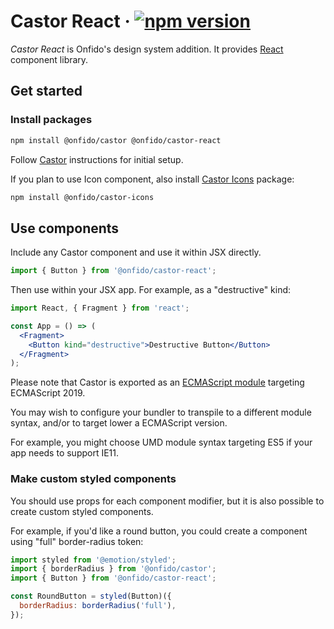 # Castor React &middot; [![npm version](https://img.shields.io/npm/v/@onfido/castor-react.svg?style=flat-square)](https://www.npmjs.com/package/@onfido/castor-react)

_Castor React_ is Onfido's design system addition. It provides [React](https://reactjs.org/) component library.

## Get started

### Install packages

```sh
npm install @onfido/castor @onfido/castor-react
```

Follow [Castor](https://github.com/onfido/castor) instructions for initial setup.

If you plan to use Icon component, also install [Castor Icons](https://github.com/onfido/castor-icons) package:

```sh
npm install @onfido/castor-icons
```

## Use components

Include any Castor component and use it within JSX directly.

```js
import { Button } from '@onfido/castor-react';
```

Then use within your JSX app. For example, as a "destructive" kind:

```jsx
import React, { Fragment } from 'react';

const App = () => (
  <Fragment>
    <Button kind="destructive">Destructive Button</Button>
  </Fragment>
);
```

Please note that Castor is exported as an [ECMAScript module](https://developer.mozilla.org/en-US/docs/Web/JavaScript/Guide/Modules) targeting ECMAScript 2019.

You may wish to configure your bundler to transpile to a different module syntax, and/or to target lower a ECMAScript version.

For example, you might choose UMD module syntax targeting ES5 if your app needs to support IE11.

### Make custom styled components

You should use props for each component modifier, but it is also possible to create custom styled components.

For example, if you'd like a round button, you could create a component using "full" border-radius token:

```jsx
import styled from '@emotion/styled';
import { borderRadius } from '@onfido/castor';
import { Button } from '@onfido/castor-react';

const RoundButton = styled(Button)({
  borderRadius: borderRadius('full'),
});
```
